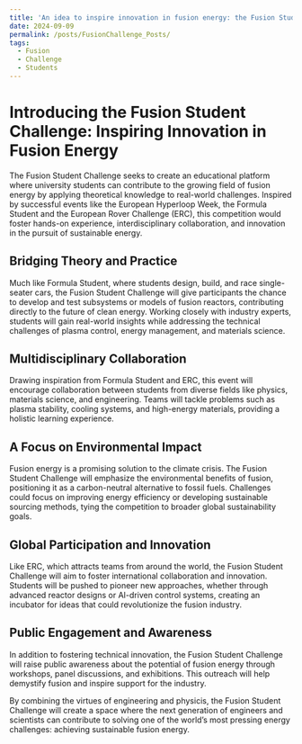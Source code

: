 ```yaml
---
title: 'An idea to inspire innovation in fusion energy: the Fusion Student Challenge'
date: 2024-09-09
permalink: /posts/FusionChallenge_Posts/
tags:
  - Fusion
  - Challenge
  - Students
---
```

Introducing the Fusion Student Challenge: Inspiring Innovation in Fusion Energy
======
The Fusion Student Challenge seeks to create an educational platform where university students can contribute to the growing field of fusion energy by applying theoretical knowledge to real-world challenges. Inspired by successful events like the European Hyperloop Week, the Formula Student and the European Rover Challenge (ERC), this competition would foster hands-on experience, interdisciplinary collaboration, and innovation in the pursuit of sustainable energy.

Bridging Theory and Practice
-
Much like Formula Student, where students design, build, and race single-seater cars, the Fusion Student Challenge will give participants the chance to develop and test subsystems or models of fusion reactors, contributing directly to the future of clean energy. Working closely with industry experts, students will gain real-world insights while addressing the technical challenges of plasma control, energy management, and materials science.

Multidisciplinary Collaboration
-
Drawing inspiration from Formula Student and ERC, this event will encourage collaboration between students from diverse fields like physics, materials science, and engineering. Teams will tackle problems such as plasma stability, cooling systems, and high-energy materials, providing a holistic learning experience.

A Focus on Environmental Impact
-
Fusion energy is a promising solution to the climate crisis. The Fusion Student Challenge will emphasize the environmental benefits of fusion, positioning it as a carbon-neutral alternative to fossil fuels. Challenges could focus on improving energy efficiency or developing sustainable sourcing methods, tying the competition to broader global sustainability goals.

Global Participation and Innovation
-
Like ERC, which attracts teams from around the world, the Fusion Student Challenge will aim to foster international collaboration and innovation. Students will be pushed to pioneer new approaches, whether through advanced reactor designs or AI-driven control systems, creating an incubator for ideas that could revolutionize the fusion industry.

Public Engagement and Awareness
-
In addition to fostering technical innovation, the Fusion Student Challenge will raise public awareness about the potential of fusion energy through workshops, panel discussions, and exhibitions. This outreach will help demystify fusion and inspire support for the industry.


By combining the virtues of engineering and physicis, the Fusion Student Challenge will create a space where the next generation of engineers and scientists can contribute to solving one of the world’s most pressing energy challenges: achieving sustainable fusion energy.
